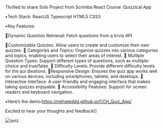 Thrilled to share Solo Project from Scrimba React Course
 :Quizzical App 

▪️Tech Stack: 
ReactJS 
Typescript
HTML5 
CSS3 

▪️Key Features:

🔺Dynamic Question Retrieval:
Fetch questions from a trivia API 

🔺Customizable Quizzes:
Allow users to create and customize their own
quizzes.
🔺 Categories and Topics: Organize quizzes into various categories and topics, enabling users to select their areas of interest.
🔺 Multiple Question Types: Support different types of questions, such as multiple-choice and true/false.
🔺 Difficulty Levels:
Provide different difficulty levels for the qui diestions.
🔺Responsive Design:
Ensures the quiz app works well on various devices, including smartphones, tablets, and desktops.
🔺 Interactive Interface: 
 A user-friendly and engaging interface that makes taking quizzes enjoyable.
🔺 Accessibility Features:
Support for screen readers and keyboard navigation.

▪️Here’s the demo:https://mkhaleddd.github.io/CCH_Quiz_App/

Excited to hear your thoughts and feedback!]

![quiz](https://github.com/user-attachments/assets/838fba6a-757a-4f1d-9990-6f7ffaf391b9)



